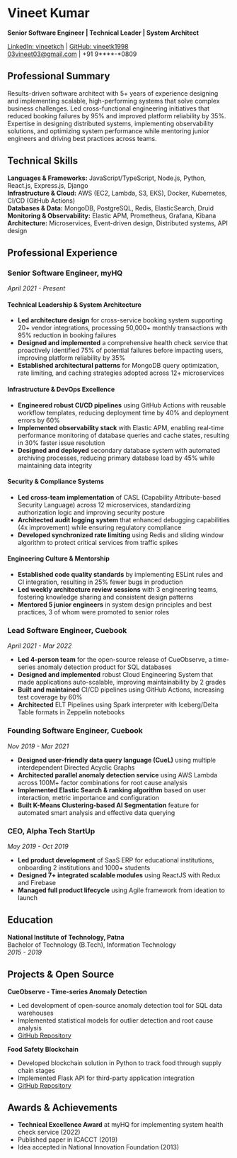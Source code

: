 # Vineet Kumar
**Senior Software Engineer | Technical Leader | System Architect**

[LinkedIn: vineetkch](https://www.linkedin.com/in/vineetkch) | [GitHub: vineetk1998](https://github.com/vineetk1998)  
03vineet03@gmail.com | +91 9****-*0809

## Professional Summary
Results-driven software architect with 5+ years of experience designing and implementing scalable, high-performing systems that solve complex business challenges. Led cross-functional engineering initiatives that reduced booking failures by 95% and improved platform reliability by 35%. Expertise in designing distributed systems, implementing observability solutions, and optimizing system performance while mentoring junior engineers and driving best practices across teams.

## Technical Skills
**Languages & Frameworks:** JavaScript/TypeScript, Node.js, Python, React.js, Express.js, Django  
**Infrastructure & Cloud:** AWS (EC2, Lambda, S3, EKS), Docker, Kubernetes, CI/CD (GitHub Actions)  
**Databases & Data:** MongoDB, PostgreSQL, Redis, ElasticSearch, Druid  
**Monitoring & Observability:** Elastic APM, Prometheus, Grafana, Kibana  
**Architecture:** Microservices, Event-driven design, Distributed systems, API design

## Professional Experience

### Senior Software Engineer, myHQ
*April 2021 - Present*

#### Technical Leadership & System Architecture
* **Led architecture design** for cross-service booking system supporting 20+ vendor integrations, processing 50,000+ monthly transactions with 95% reduction in booking failures
* **Designed and implemented** a comprehensive health check service that proactively identified 75% of potential failures before impacting users, improving platform reliability by 35%
* **Established architectural patterns** for MongoDB query optimization, rate limiting, and caching strategies adopted across 12+ microservices

#### Infrastructure & DevOps Excellence
* **Engineered robust CI/CD pipelines** using GitHub Actions with reusable workflow templates, reducing deployment time by 40% and deployment errors by 60%
* **Implemented observability stack** with Elastic APM, enabling real-time performance monitoring of database queries and cache states, resulting in 30% faster issue resolution
* **Designed and deployed** secondary database system with automated archiving processes, reducing primary database load by 45% while maintaining data integrity

#### Security & Compliance Systems
* **Led cross-team implementation** of CASL (Capability Attribute-based Security Language) across 12 microservices, standardizing authorization logic and improving security posture
* **Architected audit logging system** that enhanced debugging capabilities (4x improvement) while ensuring regulatory compliance
* **Developed synchronized rate limiting** using Redis and sliding window algorithm to protect critical services from traffic spikes

#### Engineering Culture & Mentorship
* **Established code quality standards** by implementing ESLint rules and CI integration, resulting in 25% fewer bugs in production
* **Led weekly architecture review sessions** with 3 engineering teams, fostering knowledge sharing and consistent design patterns
* **Mentored 5 junior engineers** in system design principles and best practices, 3 of whom were promoted to senior roles

### Lead Software Engineer, Cuebook
*April 2021 - Mar 2022*

* **Led 4-person team** for the open-source release of CueObserve, a time-series anomaly detection product for SQL databases
* **Designed and implemented** robust Cloud Engineering System that made applications auto-scalable, improving maintainability by 2 grades
* **Built and maintained** CI/CD pipelines using GitHub Actions, increasing test coverage by 60%
* **Architected** ELT Pipelines using Spark interpreter with Iceberg/Delta Table formats in Zeppelin notebooks

### Founding Software Engineer, Cuebook
*Nov 2019 - Mar 2021*

* **Designed user-friendly data query language (CueL)** using multiple interdependent Directed Acyclic Graphs
* **Architected parallel anomaly detection service** using AWS Lambda across 100M+ factor combinations for root cause analysis
* **Implemented Elastic Search & ranking algorithm** based on user interaction, metric importance and configuration
* **Built K-Means Clustering-based AI Segmentation** feature for automated smart analysis and effective data querying

### CEO, Alpha Tech StartUp
*May 2019 - Oct 2019*

* **Led product development** of SaaS ERP for educational institutions, onboarding 2 institutions and 1000+ students
* **Designed 7+ integrated scalable modules** using ReactJS with Redux and Firebase
* **Managed full product lifecycle** using Agile framework from ideation to launch

## Education

**National Institute of Technology, Patna**  
Bachelor of Technology (B.Tech), Information Technology  
*2015 - 2019*

## Projects & Open Source

**CueObserve - Time-series Anomaly Detection**
* Led development of open-source anomaly detection tool for SQL data warehouses
* Implemented statistical models for outlier detection and root cause analysis
* [GitHub Repository](https://github.com/cuebook/CueObserve)

**Food Safety Blockchain**
* Developed blockchain solution in Python to track food through supply chain stages
* Implemented Flask API for third-party application integration
* [GitHub Repository](https://github.com/vineetk1998/foodchain)

## Awards & Achievements
* **Technical Excellence Award** at myHQ for implementing system health check service (2022)
* Published paper in ICACCT (2019)
* Idea accepted in National Innovation Foundation (2013)
